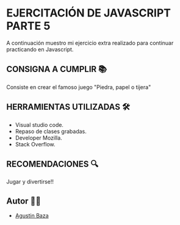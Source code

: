 # EJERCITACIÓN DE JAVASCRIPT PARTE 5  
A continuación muestro mi ejercicio extra realizado para continuar practicando en Javascript.


## CONSIGNA A CUMPLIR 📚

Consiste en crear el famoso juego "Piedra, papel o tijera"

## HERRAMIENTAS UTILIZADAS 🛠

- Visual studio code.
- Repaso de clases grabadas.
- Developer Mozilla.
- Stack Overflow.


## RECOMENDACIONES 🔍

Jugar y divertirse!! 


## Autor 🙋‍♂️
- [Agustin Baza](https://github.com/agustinbaza)
